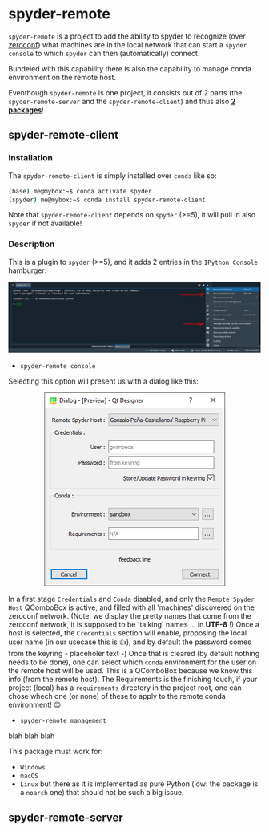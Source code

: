 # spyder-remote

`spyder-remote` is a project to add the ability to spyder to recognize (over [zeroconf](https://github.com/jstasiak/python-zeroconf)) what machines are in the local network that can start a `spyder` `console` to which `spyder` can then (automatically) connect.

Bundeled with this capability there is also the capability to manage conda environment on the remote host.

Eventhough `spyder-remote` is one project, it consists out of 2 parts (the `spyder-remote-server` and the `spyder-remote-client`) and thus also <ins>**2 packages**</ins>!

## spyder-remote-client

### Installation

The `spyder-remote-client` is simply installed over `conda` like so:

```sh
(base) me@mybox:~$ conda activate spyder
(spyder) me@mybox:~$ conda install spyder-remote-client
```
Note that `spyder-remote-client` depends on `spyder` (>=5), it will pull in also `spyder` if not available!

### Description

This is a plugin to `spyder` (>=5), and it adds 2 entries in the `IPython Console` hamburger:

<p align="center">
  <img src="/docs/pictures/IPython_console_hamburger.jpg">
</p>

  - `spyder-remote console`
  
  Selecting this option will present us with a dialog like this:
  
  <p align="center">
    <img src="/docs/pictures/SpyderRemoteConnectionDialog.png">
  </p>
    
  In a first stage `Credentials` and `Conda` disabled, and only the `Remote Spyder Host` QComboBox is active, and filled with all 'machines' discovered on the zeroconf network. (Note: we display the pretty names that come from the zeroconf network, it is supposed to be 'talking' names ... in **UTF-8** !) Once a host is selected, the `Credentials` section will enable, proposing the local user name (in our usecase this is :thumbsup:), and by default the password comes from the keyring - placeholer text -) Once that is cleared (by default nothing needs to be done), one can select which `conda` environment for the user on the remote host will be used. This is a QComboBox because we know this info (from the remote host). The Requirements is the finishing touch, if your project (local) has a `requirements` directory in the project root, one can chose whech one (or none) of these to apply to the remote conda environment! :heart_eyes: 

  - `spyder-remote management`
  
  blah blah blah
  
This package must work for:
  - `Windows`
  - `macOS`
  - `Linux`
but there as it is implemented as pure Python (iow: the package is a `noarch` one) that should not be such a big issue.

## spyder-remote-server

